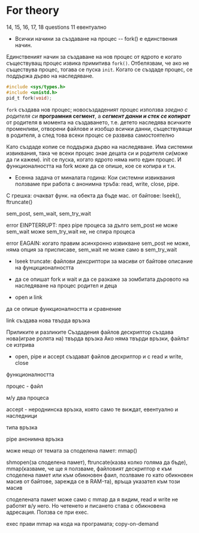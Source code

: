 # For theory

14, 15, 16, 17, 18 questions
11 евентуално

* Всички начини за създаване на процес -- fork() е единствения начин. 

Единственият начин за създаване на нов процес от ядрото е когато съществуващ процес извика примитива ```fork()```. Отбелязвам, че ако не съществува процес, тогава се пуска ```init```. 
Когато се създаде процес, се поддържа дърво на наследяване.

```c
#include <sys/types.h>
#include <unistd.h>
pid_t fork(void);
```

```fork``` създава нов процес; 
новосъздаденият процес използва *заедно с родителя си* **програмния сегмент**, а ***сегмент данни и стек се копират*** от родителя в момента на създаването, т.е. детето наследява всичките променливи, отворени файлове и изобщо всички данни, съществуващи в родителя, а след това всеки процес се развива самостоятелно 

Като създаде копие се поддържа дърво на наследяване. 
Има системни извиквания, така че всеки процес знае децата си и родителя си(може да ги кажем). 
init се пуска, когато ядрото няма нито един процес. И функционалността на fork може да се опише, кое се копира и т.н.


* Есенна задача от миналата година: 
Кои системни извиквания ползваме при работа с анонимна тръба\: read, write, close, pipe.

С грешка\: очакват функ. на обекта да бъде мас. от байтове\: lseek(), ftruncate()

sem_post, sem_wait, sem_try_wait

error EINPTERRUPT: през pipe процеса за дълго
sem_post не може
sem_wait може
sem_try_wait не, не спира процеса

error EAGAIN: когато правим асинхронно извикване
sem_post не може, няма опция за присписаве, 
sem_wait не може
само в sem_try_wait



* lseek truncate\: файлови дексриптори за масиви от байтове
описание на фунцкционалността

* да се опишат fork и wait и да се разкаже за зомбитата
дъровото на наследяване на процес родител и деца

* open и link

да се опише функционалността и сравнение

link създава нова твърда връзка

Приликите и разликите 
Създадения файлов дескриптор създава нова(играе ролята на) твърда връзка
Ако няма твърди връзки, файлът се изтрива

* open, pipe и accept
създават файлов дескриптор и с read и write, close

функционалността

процес - файл

м/у два процеса

accept - нероднинска връзка, която самo те виждат, евентуално и наследници

типа връзка

pipe анонимна връзка

може нещо от темата за споделена памет\: mmap()

shmopen(за споделена памет), ftruncate(казва колко голяма да бъде), mmap(казваме, че ще я ползваме, файловият дескриптор е към споделена памет или към обикновен фаил, позлваме го като обикновен масив от байтове, зарежда се в RAM-та), връща указател към този масив

споделената памет може само с mmap да я видим, read и write не работят в/у него. Но четенето и писането става с обикновена адресация. 
Ползва се при exec.

еxec прави mmap на кода на програмата;
copy-on-demand
